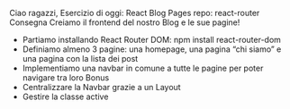 Ciao ragazzi,
Esercizio di oggi: React Blog Pages
repo: react-router
Consegna
Creiamo il frontend del nostro Blog e le sue pagine!

- Partiamo installando React Router DOM: npm install react-router-dom
- Definiamo almeno 3 pagine: una homepage, una pagina “chi siamo” e una pagina con la lista dei post
- Implementiamo una navbar in comune a tutte le pagine per poter navigare tra loro
  Bonus
- Centralizzare la Navbar grazie a un Layout
- Gestire la classe active
